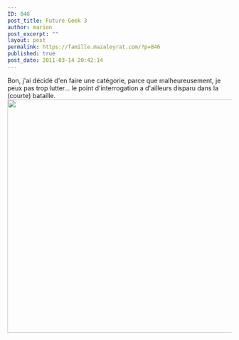 ```yaml
---
ID: 846
post_title: Future Geek 3
author: marion
post_excerpt: ""
layout: post
permalink: https://famille.mazaleyrat.com/?p=846
published: true
post_date: 2011-03-14 20:42:14
---
```

Bon, j'ai décidé d'en faire une catégorie, parce que malheureusement, je peux pas trop lutter... le point d'interrogation a d'ailleurs disparu dans la (courte) bataille.
<a href="http://famille.mazaleyrat.com/wp-content/uploads/2011/03/DSC_0009-1.jpg"><img src="http://famille.mazaleyrat.com/wp-content/uploads/2011/03/DSC_0009-1-1024x840.jpg" alt="" title="Dj Anaëlle" width="640" height="525" class="aligncenter size-large wp-image-847" /></a>